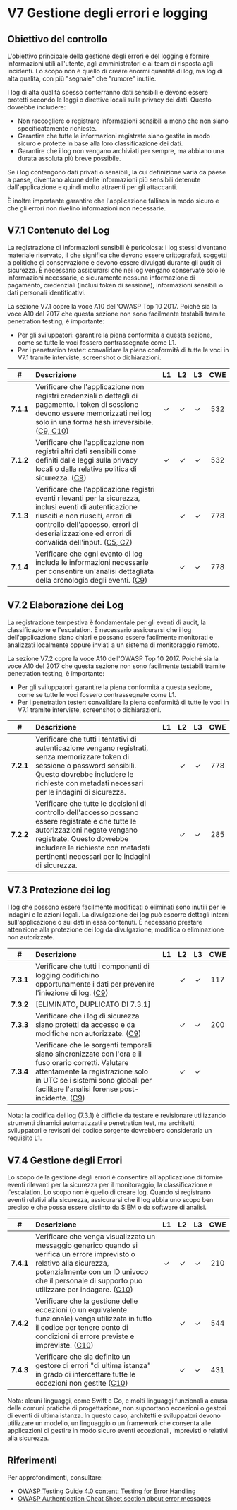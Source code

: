 # V7 Gestione degli errori e logging

## Obiettivo del controllo

L'obiettivo principale della gestione degli errori e del logging è fornire informazioni utili all'utente, agli amministratori e ai team di risposta agli incidenti. Lo scopo non è quello di creare enormi quantità di log, ma log di alta qualità, con più "segnale" che "rumore" inutile.

I log di alta qualità spesso conterranno dati sensibili e devono essere protetti secondo le leggi o direttive locali sulla privacy dei dati. Questo dovrebbe includere:

* Non raccogliere o registrare informazioni sensibili a meno che non siano specificatamente richieste.
* Garantire che tutte le informazioni registrate siano gestite in modo sicuro e protette in base alla loro classificazione dei dati.
* Garantire che i log non vengano archiviati per sempre, ma abbiano una durata assoluta più breve possibile.

Se i log contengono dati privati o sensibili, la cui definizione varia da paese a paese, diventano alcune delle informazioni più sensibili detenute dall'applicazione e quindi molto attraenti per gli attaccanti.

È inoltre importante garantire che l'applicazione fallisca in modo sicuro e che gli errori non rivelino informazioni non necessarie.

## V7.1 Contenuto del Log

La registrazione di informazioni sensibili è pericolosa: i log stessi diventano materiale riservato, il che significa che devono essere crittografati, soggetti a politiche di conservazione e devono essere divulgati durante gli audit di sicurezza. È necessario assicurarsi che nei log vengano conservate solo le informazioni necessarie, e sicuramente nessuna informazione di pagamento, credenziali (inclusi token di sessione), informazioni sensibili o dati personali identificativi.

La sezione V7.1 copre la voce A10 dell'OWASP Top 10 2017. Poiché sia la voce A10 del 2017 che questa sezione non sono facilmente testabili tramite penetration testing, è importante:

* Per gli sviluppatori: garantire la piena conformità a questa sezione, come se tutte le voci fossero contrassegnate come L1.
* Per i penetration tester: convalidare la piena conformità di tutte le voci in V7.1 tramite interviste, screenshot o dichiarazioni.

| # | Descrizione | L1 | L2 | L3 | CWE |
| :---: | :--- | :---: | :---:| :---: | :---: |
| **7.1.1** | Verificare che l'applicazione non registri credenziali o dettagli di pagamento. I token di sessione devono essere memorizzati nei log solo in una forma hash irreversibile. ([C9, C10](https://owasp.org/www-project-proactive-controls/#div-numbering)) | ✓ | ✓ | ✓ | 532 |
| **7.1.2** | Verificare che l'applicazione non registri altri dati sensibili come definiti dalle leggi sulla privacy locali o dalla relativa politica di sicurezza. ([C9](https://owasp.org/www-project-proactive-controls/#div-numbering)) | ✓ | ✓ | ✓ | 532 |
| **7.1.3** | Verificare che l'applicazione registri eventi rilevanti per la sicurezza, inclusi eventi di autenticazione riusciti e non riusciti, errori di controllo dell'accesso, errori di deserializzazione ed errori di convalida dell'input. ([C5, C7](https://owasp.org/www-project-proactive-controls/#div-numbering)) | | ✓ | ✓ | 778 |
| **7.1.4** | Verificare che ogni evento di log includa le informazioni necessarie per consentire un'analisi dettagliata della cronologia degli eventi. ([C9](https://owasp.org/www-project-proactive-controls/#div-numbering)) | | ✓ | ✓ | 778 |

## V7.2 Elaborazione dei Log

La registrazione tempestiva è fondamentale per gli eventi di audit, la classificazione e l'escalation. È necessario assicurarsi che i log dell'applicazione siano chiari e possano essere facilmente monitorati e analizzati localmente oppure inviati a un sistema di monitoraggio remoto.

La sezione V7.2 copre la voce A10 dell'OWASP Top 10 2017. Poiché sia la voce A10 del 2017 che questa sezione non sono facilmente testabili tramite penetration testing, è importante:

* Per gli sviluppatori: garantire la piena conformità a questa sezione, come se tutte le voci fossero contrassegnate come L1.
* Per i penetration tester: convalidare la piena conformità di tutte le voci in V7.1 tramite interviste, screenshot o dichiarazioni.

| # | Descrizione | L1 | L2 | L3 | CWE |
| :---: | :--- | :---: | :---:| :---: | :---: |
| **7.2.1** | Verificare che tutti i tentativi di autenticazione vengano registrati, senza memorizzare token di sessione o password sensibili. Questo dovrebbe includere le richieste con metadati necessari per le indagini di sicurezza. | | ✓ | ✓ | 778 |
| **7.2.2** | Verificare che tutte le decisioni di controllo dell'accesso possano essere registrate e che tutte le autorizzazioni negate vengano registrate. Questo dovrebbe includere le richieste con metadati pertinenti necessari per le indagini di sicurezza. | | ✓ | ✓ | 285 |

## V7.3 Protezione dei log

I log che possono essere facilmente modificati o eliminati sono inutili per le indagini e le azioni legali. La divulgazione dei log può esporre dettagli interni sull'applicazione o sui dati in essa contenuti. È necessario prestare attenzione alla protezione dei log da divulgazione, modifica o eliminazione non autorizzate.

| # | Descrizione | L1 | L2 | L3 | CWE |
| :---: | :--- | :---: | :---:| :---: | :---: |
| **7.3.1** | Verificare che tutti i componenti di logging codifichino opportunamente i dati per prevenire l'iniezione di log. ([C9](https://owasp.org/www-project-proactive-controls/#div-numbering)) | | ✓ | ✓ | 117 |
| **7.3.2** | [ELIMINATO, DUPLICATO DI 7.3.1] | | | | |
| **7.3.3** | Verificare che i log di sicurezza siano protetti da accesso e da modifiche non autorizzate. ([C9](https://owasp.org/www-project-proactive-controls/#div-numbering)) | | ✓ | ✓ | 200 |
| **7.3.4** | Verificare che le sorgenti temporali siano sincronizzate con l'ora e il fuso orario corretti. Valutare attentamente la registrazione solo in UTC se i sistemi sono globali per facilitare l'analisi forense post-incidente. ([C9](https://owasp.org/www-project-proactive-controls/#div-numbering)) | | ✓ | ✓ | |

Nota: la codifica dei log (7.3.1) è difficile da testare e revisionare utilizzando strumenti dinamici automatizzati e penetration test, ma architetti, sviluppatori e revisori del codice sorgente dovrebbero considerarla un requisito L1.

## V7.4 Gestione degli Errori

Lo scopo della gestione degli errori è consentire all'applicazione di fornire eventi rilevanti per la sicurezza per il monitoraggio, la classificazione e l'escalation. Lo scopo non è quello di creare log. Quando si registrano eventi relativi alla sicurezza, assicurarsi che il log abbia uno scopo ben preciso e che possa essere distinto da SIEM o da software di analisi.

| # | Descrizione | L1 | L2 | L3 | CWE |
| :---: | :--- | :---: | :---:| :---: | :---: |
| **7.4.1** | Verificare che venga visualizzato un messaggio generico quando si verifica un errore imprevisto o relativo alla sicurezza, potenzialmente con un ID univoco che il personale di supporto può utilizzare per indagare. ([C10](https://owasp.org/www-project-proactive-controls/#div-numbering)) | ✓ | ✓ | ✓ | 210 |
| **7.4.2** | Verificare che la gestione delle eccezioni (o un equivalente funzionale) venga utilizzata in tutto il codice per tenere conto di condizioni di errore previste e impreviste. ([C10](https://owasp.org/www-project-proactive-controls/#div-numbering)) | | ✓ | ✓ | 544 |
| **7.4.3** | Verificare che sia definito un gestore di errori "di ultima istanza" in grado di intercettare tutte le eccezioni non gestite ([C10](https://owasp.org/www-project-proactive-controls/#div-numbering)) | | ✓ | ✓ | 431 |

Nota: alcuni linguaggi, come Swift e Go, e molti linguaggi funzionali a causa delle comuni pratiche di progettazione, non supportano eccezioni o gestori di eventi di ultima istanza. In questo caso, architetti e sviluppatori devono utilizzare un modello, un linguaggio o un framework che consenta alle applicazioni di gestire in modo sicuro eventi eccezionali, imprevisti o relativi alla sicurezza.

## Riferimenti

Per approfondimenti, consultare:

* [OWASP Testing Guide 4.0 content: Testing for Error Handling](https://owasp.org/www-project-web-security-testing-guide/v41/4-Web_Application_Security_Testing/08-Testing_for_Error_Handling/README.html)
* [OWASP Authentication Cheat Sheet section about error messages](https://cheatsheetseries.owasp.org/cheatsheets/Authentication_Cheat_Sheet.html#authentication-and-error-messages)

